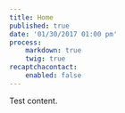 ```yaml
---
title: Home
published: true
date: '01/30/2017 01:00 pm'
process:
    markdown: true
    twig: true
recaptchacontact:
    enabled: false
---
```


Test content.